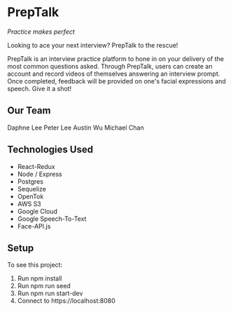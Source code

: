 # PrepTalk

_Practice makes perfect_

Looking to ace your next interview? PrepTalk to the rescue!

PrepTalk is an interview practice platform to hone in on your delivery of the most common questions asked.
Through PrepTalk, users can create an account and record videos of themselves answering an interview prompt.
Once completed, feedback will be provided on one's facial expressions and speech.
Give it a shot!

## Our Team

Daphne Lee
Peter Lee
Austin Wu
Michael Chan

## Technologies Used

* React-Redux
* Node / Express
* Postgres
* Sequelize
* OpenTok
* AWS S3
* Google Cloud
* Google Speech-To-Text
* Face-API.js

## Setup

To see this project:

1.  Run npm install
2.  Run npm run seed
3.  Run npm run start-dev
4.  Connect to https://localhost:8080
